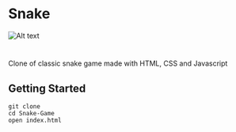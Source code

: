 # Snake
![Alt text](https://github.com/ahmede7th/Snake-Game/blob/master/Snake/pics/snake.gif?raw=true "Title")
#
Clone of classic snake game made with HTML, CSS and Javascript


## Getting Started
```
git clone
cd Snake-Game
open index.html
```
